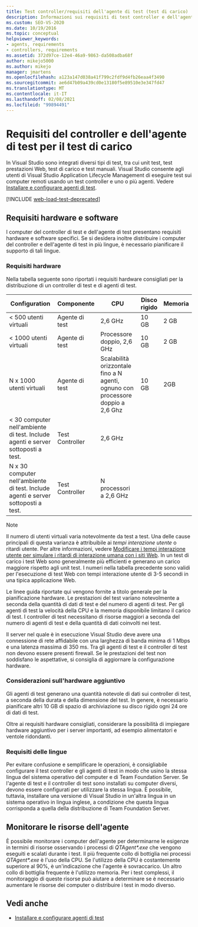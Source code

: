 ```yaml
---
title: Test controller/requisiti dell'agente di test (test di carico)
description: Informazioni sui requisiti di test controller e dell'agente di test per i test di carico. Visual Studio supporta diversi tipi di test.
ms.custom: SEO-VS-2020
ms.date: 10/19/2016
ms.topic: conceptual
helpviewer_keywords:
- agents, requirements
- controllers, requirements
ms.assetid: 372d97ce-12e4-46a9-9863-da508adba68f
author: mikejo5000
ms.author: mikejo
manager: jmartens
ms.openlocfilehash: a123a147d038a41f799c2fdf9d4fb26eaa4f3490
ms.sourcegitcommit: ae6d47b09a439cd0e13180f5e89510e3e347fd47
ms.translationtype: MT
ms.contentlocale: it-IT
ms.lasthandoff: 02/08/2021
ms.locfileid: "99894491"
---
```

# <a name="test-controller-and-test-agent-requirements-for-load-testing"></a>Requisiti del controller e dell'agente di test per il test di carico

In Visual Studio sono integrati diversi tipi di test, tra cui unit test, test prestazioni Web, test di carico e test manuali. Visual Studio consente agli utenti di Visual Studio Application Lifecycle Management di eseguire test sui computer remoti usando un test controller e uno o più agenti. Vedere [Installare e configurare agenti di test](../test/lab-management/install-configure-test-agents.md).

[!INCLUDE [web-load-test-deprecated](includes/web-load-test-deprecated.md)]

## <a name="hardware-and-software-requirements"></a>Requisiti hardware e software

I computer del controller di test e dell'agente di test presentano requisiti hardware e software specifici. Se si desidera inoltre distribuire i computer del controller e dell'agente di test in più lingue, è necessario pianificare il supporto di tali lingue.

### <a name="hardware-requirements"></a>Requisiti hardware

Nella tabella seguente sono riportati i requisiti hardware consigliati per la distribuzione di un controller di test e di agenti di test.

|**Configuration**|**Componente**|**CPU**|**Disco rigido**|**Memoria**|
|-|-------------------|-|------------|-|
|< 500 utenti virtuali|Agente di test|2,6 GHz|10 GB|2 GB|
|< 1000 utenti virtuali|Agente di test|Processore doppio, 2,6 GHz|10 GB|2 GB|
|N x 1000 utenti virtuali|Agente di test|Scalabilità orizzontale fino a N agenti, ognuno con processore doppio a 2,6 Ghz|10 GB|2GB|
|\< 30 computer nell'ambiente di test. Include agenti e server sottoposti a test.|Test Controller|2,6 GHz|||
|N x 30 computer nell'ambiente di test. Include agenti e server sottoposti a test.|Test Controller|N processori a 2,6 GHz|||

> [!NOTE]
> Il numero di utenti virtuali varia notevolmente da test a test. Una delle cause principali di questa varianza è attribuibile ai *tempi interazione utente* o ritardi utente. Per altre informazioni, vedere [Modificare i tempi interazione utente per simulare i ritardi di interazione umana con i siti Web](../test/edit-think-times-in-load-test-scenarios.md). In un test di carico i test Web sono generalmente più efficienti e generano un carico maggiore rispetto agli unit test. I numeri nella tabella precedente sono validi per l'esecuzione di test Web con tempi interazione utente di 3-5 secondi in una tipica applicazione Web.

Le linee guida riportate qui vengono fornite a titolo generale per la pianificazione hardware. Le prestazioni del test variano notevolmente a seconda della quantità di dati di test e del numero di agenti di test. Per gli agenti di test la velocità della CPU e la memoria disponibile limitano il carico di test. I controller di test necessitano di risorse maggiori a seconda del numero di agenti di test e della quantità di dati coinvolti nei test.

Il server nel quale è in esecuzione Visual Studio deve avere una connessione di rete affidabile con una larghezza di banda minima di 1 Mbps e una latenza massima di 350 ms. Tra gli agenti di test e il controller di test non devono essere presenti firewall. Se le prestazioni del test non soddisfano le aspettative, si consiglia di aggiornare la configurazione hardware.

### <a name="additional-hardware-considerations"></a>Considerazioni sull'hardware aggiuntivo

Gli agenti di test generano una quantità notevole di dati sui controller di test, a seconda della durata e della dimensione del test. In genere, è necessario pianificare altri 10 GB di spazio di archiviazione su disco rigido ogni 24 ore di dati di test.

Oltre ai requisiti hardware consigliati, considerare la possibilità di impiegare hardware aggiuntivo per i server importanti, ad esempio alimentatori e ventole ridondanti.

### <a name="language-requirements"></a>Requisiti delle lingue

Per evitare confusione e semplificare le operazioni, è consigliabile configurare il test controller e gli agenti di test in modo che usino la stessa lingua del sistema operativo del computer e di Team Foundation Server. Se l'agente di test e il controller di test sono installati su computer diversi, devono essere configurati per utilizzare la stessa lingua. È possibile, tuttavia, installare una versione di Visual Studio in un'altra lingua in un sistema operativo in lingua inglese, a condizione che questa lingua corrisponda a quella della distribuzione di Team Foundation Server.

## <a name="monitor-agent-resources"></a>Monitorare le risorse dell'agente

È possibile monitorare i computer dell'agente per determinarne le esigenze in termini di risorse osservando i processi di *QTAgent\*.exe* che vengono eseguiti e scalati durante i test. Il più frequente collo di bottiglia nei processi *QTAgent\*.exe* è l'uso della CPU. Se l'utilizzo della CPU è costantemente superiore al 90%, è un'indicazione che l'agente è sovraccarico. Un altro collo di bottiglia frequente è l'utilizzo memoria. Per i test complessi, il monitoraggio di queste risorse può aiutare a determinare se è necessario aumentare le risorse dei computer o distribuire i test in modo diverso.

## <a name="see-also"></a>Vedi anche

- [Installare e configurare agenti di test](../test/lab-management/install-configure-test-agents.md)
